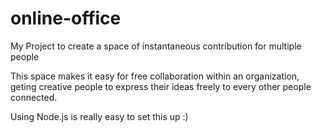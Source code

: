 online-office
=============

My Project to create a space of instantaneous contribution for multiple people

This space makes it easy for free collaboration within an organization, geting creative people to express their ideas freely to every other people connected.

Using Node.js is really easy to set this up :)
